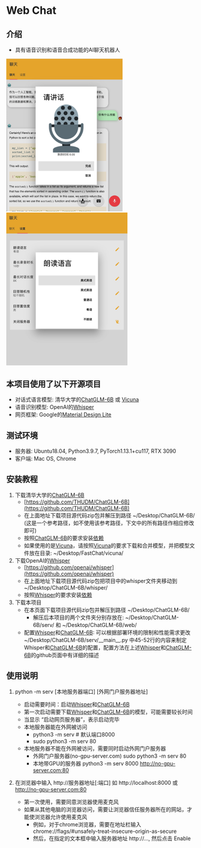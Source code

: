 # Web Chat

## 介绍

- 具有语音识别和语音合成功能的AI聊天机器人

<img src=1.png width=310 /> <img src=2.png width=323 />

## 本项目使用了以下开源项目
- 对话式语言模型: 清华大学的[ChatGLM-6B](https://github.com/THUDM/ChatGLM-6B) 或 [Vicuna](https://github.com/lm-sys/FastChat)
- 语音识别模型: OpenAI的[Whisper](https://github.com/openai/whisper)
- 网页框架: Google的[Material Design Lite](https://getmdl.io/)

## 测试环境

- 服务器: Ubuntu18.04, Python3.9.7, PyTorch1.13.1+cu117, RTX 3090
- 客户端: Mac OS, Chrome

## 安装教程

1.  下载清华大学的[ChatGLM-6B](https://github.com/THUDM/ChatGLM-6B)
    - [https://github.com/THUDM/ChatGLM-6B](https://github.com/THUDM/ChatGLM-6B)
    - 在上面地址下载项目源代码zip包并解压到路径 ~/Desktop/ChatGLM-6B/ (这是一个参考路径，如不使用该参考路径，下文中的所有路径作相应修改即可)
    - 按照[ChatGLM-6B](https://github.com/THUDM/ChatGLM-6B)的要求安装[依赖](https://github.com/THUDM/ChatGLM-6B/blob/main/requirements.txt) 
    - 如果使用的是[Vicuna](https://github.com/lm-sys/FastChat)，请按照[Vicuna](https://github.com/lm-sys/FastChat)的要求下载和合并模型，并把模型文件放在目录: ~/Desktop/FastChat/vicuna/
2.  下载OpenAI的[Whisper](https://github.com/openai/whisper)
    - [https://github.com/openai/whisper](https://github.com/openai/whisper)
    - 在上面地址下载项目源代码zip包把项目中的whisper文件夹移动到 ~/Desktop/ChatGLM-6B/whisper/
    - 按照[Whisper](https://github.com/openai/whisper)的要求安装[依赖](https://github.com/openai/whisper/blob/main/requirements.txt)
3.  下载本项目
    - 在本页面下载项目源代码zip包并解压到路径 ~/Desktop/ChatGLM-6B/
        - 解压后本项目的两个文件夹分别存放在: ~/Desktop/ChatGLM-6B/serv/ 和 ~/Desktop/ChatGLM-6B/web/
    - 配置[Whisper](https://github.com/openai/whisper)和[ChatGLM-6B](https://github.com/THUDM/ChatGLM-6B): 可以根据部署环境的限制和性能需求更改 ~/Desktop/ChatGLM-6B/serv/\_\_main\_\_.py 中45-52行的内容来制定Whisper和[ChatGLM-6B](https://github.com/THUDM/ChatGLM-6B)的配置，配置方法在上述[Whisper](https://github.com/openai/whisper)和[ChatGLM-6B](https://github.com/THUDM/ChatGLM-6B)的github页面中有详细的描述

## 使用说明

1.  python -m serv [本地服务器端口] [外网门户服务器地址]
    - 启动需要时间：启动[Whisper](https://github.com/openai/whisper)和[ChatGLM-6B](https://github.com/THUDM/ChatGLM-6B)
    - 第一次启动需要下载[Whisper](https://github.com/openai/whisper)和[ChatGLM-6B](https://github.com/THUDM/ChatGLM-6B)的模型，可能需要较长时间
    - 当显示 “启动网页服务器”，表示启动完毕
    - 本地服务器能在外网被访问
        - python3 -m serv # 默认端口8000
        - sudo python3 -m serv 80
    - 本地服务器不能在外网被访问，需要同时启动外网门户服务器
        - 外网门户服务器(no-gpu-server.com) sudo python3 -m serv 80
        - 本地带GPU的服务器 python3 -m serv 8000 http://no-gpu-server.com:80

2.  在浏览器中输入 http://服务器地址[:端口] 如 http://localhost:8000 或 http://no-gpu-server.com:80
    - 第一次使用，需要同意浏览器使用麦克风
    - 如果从其他电脑的浏览器访问，需要让浏览器信任服务器所在的网站，才能使浏览器允许使用麦克风
        - 例如，对于chrome浏览器，需要在地址栏输入 chrome://flags/#unsafely-treat-insecure-origin-as-secure
        - 然后，在指定的文本框中输入服务器地址 http://..., 然后点击 Enable
